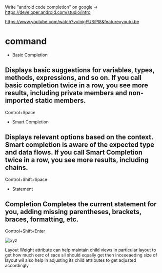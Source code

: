 Write "android code completion" on google -> https://developer.android.com/studio/intro


https://www.youtube.com/watch?v=InigFUSiPl8&feature=youtu.be

# command
- Basic Completion	
## Displays basic suggestions for variables, types, methods, expressions, and so on. If you call basic completion twice in a row, you see more results, including private members and non-imported static members.	
Control+Space	
- Smart Completion
## Displays relevant options based on the context. Smart completion is aware of the expected type and data flows. If you call Smart Completion twice in a row, you see more results, including chains.	
Control+Shift+Space
- Statement 
## Completion	Completes the current statement for you, adding missing parentheses, brackets, braces, formatting, etc.	
Control+Shift+Enter

![xyz](https://drive.google.com/drive/folders/1TT0SgN69wJqDEyfCSyndr1LZ6jf4Tlq4)

Layout Weight attribute can help maintain child views in particular layout to get how much oerc of sace all should equally get
then inceeeaeding size of layout wil also help in adjusting its child attributes to get adjusted accordingly
